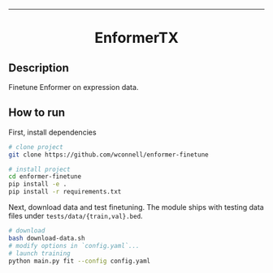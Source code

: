  
---

<div align="center">    
 
# EnformerTX     
<!-- 
[![Paper](http://img.shields.io/badge/paper-arxiv.1001.2234-B31B1B.svg)](https://www.nature.com/articles/nature14539)
[![Conference](http://img.shields.io/badge/NeurIPS-2019-4b44ce.svg)](https://papers.nips.cc/book/advances-in-neural-information-processing-systems-31-2018)
[![Conference](http://img.shields.io/badge/ICLR-2019-4b44ce.svg)](https://papers.nips.cc/book/advances-in-neural-information-processing-systems-31-2018)
[![Conference](http://img.shields.io/badge/AnyConference-year-4b44ce.svg)](https://papers.nips.cc/book/advances-in-neural-information-processing-systems-31-2018)  
 -->
<!--
ARXIV   
[![Paper](http://img.shields.io/badge/arxiv-math.co:1480.1111-B31B1B.svg)](https://www.nature.com/articles/nature14539)
-->
<!-- ![CI testing](https://github.com/PyTorchLightning/deep-learning-project-template/workflows/CI%20testing/badge.svg?branch=master&event=push) 
-->


<!--  
Conference   
-->   
</div>
 
## Description   
Finetune Enformer on expression data. 

## How to run   
First, install dependencies   
```bash
# clone project   
git clone https://github.com/wconnell/enformer-finetune

# install project   
cd enformer-finetune
pip install -e .   
pip install -r requirements.txt
 ```   
Next, download data and test finetuning. The module ships with testing data files under `tests/data/{train,val}.bed`.
 ```bash
# download
bash download-data.sh
# modify options in `config.yaml`...
# launch training
python main.py fit --config config.yaml
```

<!-- 
### Citation   
```
@article{YourName,
  title={Your Title},
  author={Your team},
  journal={Location},
  year={Year}
}
```    
-->
